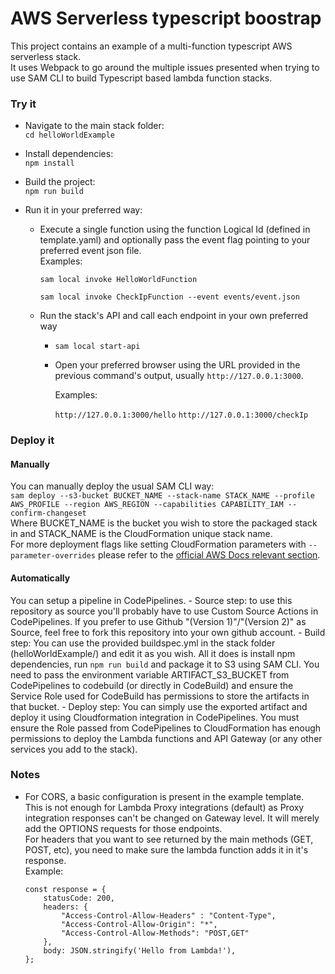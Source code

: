 # AWS Serverless typescript boostrap


This project contains an example of a multi-function typescript AWS serverless stack. <br />
It uses Webpack to go around the multiple issues presented when trying to use SAM CLI 
to build Typescript based lambda function stacks.

### Try it
- Navigate to the main stack folder:  
`cd helloWorldExample`
- Install dependencies:  
`npm install`
- Build the project:  
`npm run build`
- Run it in your preferred way:

    - Execute a single function 
    using the function Logical Id (defined in template.yaml) 
    and optionally pass the event flag pointing to your preferred event json file.  
    Examples:  
    
        `sam local invoke HelloWorldFunction`  
        
        `sam local invoke CheckIpFunction --event events/event.json`

    - Run the stack's API and call each endpoint in your own preferred way
        - `sam local start-api`
        - Open your preferred browser using the URL provided in the previous command's output, usually `http://127.0.0.1:3000`.  
        
            Examples:  
            
            `http://127.0.0.1:3000/hello`
            `http://127.0.0.1:3000/checkIp`
            

### Deploy it

#### Manually

You can manually deploy the usual SAM CLI way:  
`sam deploy --s3-bucket BUCKET_NAME --stack-name STACK_NAME --profile AWS_PROFILE --region AWS_REGION --capabilities CAPABILITY_IAM --confirm-changeset`  
Where BUCKET_NAME is the bucket you wish to store the packaged stack in and STACK_NAME is the CloudFormation unique stack name.  
For more deployment flags like setting CloudFormation parameters with `--parameter-overrides` please refer to the [official AWS Docs relevant section](https://docs.aws.amazon.com/serverless-application-model/latest/developerguide/sam-cli-command-reference-sam-deploy.html).


#### Automatically

You can setup a pipeline in CodePipelines.
    - Source step: to use this repository as source you'll probably have to use Custom Source Actions in CodePipelines. If you prefer to use Github "(Version 1)"/"(Version 2)" as Source, feel free to fork this repository into your own github account.
    - Build step: You can use the provided buildspec.yml in the stack folder (helloWorldExample/) and edit it as you wish. All it does is install npm dependencies, run `npm run build` and package it to S3 using SAM CLI. You need to pass the environment variable ARTIFACT_S3_BUCKET from CodePipelines to codebuild (or directly in CodeBuild) and ensure the Service Role used for CodeBuild has permissions to store the artifacts in that bucket.
    - Deploy step: You can simply use the exported artifact and deploy it using Cloudformation integration in CodePipelines. You must ensure the Role passed from CodePipelines to CloudFormation has enough permissions to deploy the Lambda functions and API Gateway (or any other services you add to the stack).

### Notes
- For CORS, a basic configuration is present in the example template.  
  This is not enough for Lambda Proxy integrations (default) as Proxy integration responses can't be changed on Gateway level.
  It will merely add the OPTIONS requests for those endpoints.  
  For headers that you want to see returned by the main methods (GET, POST, etc), you need to make sure the lambda function adds it in it's response.  
  Example:  
    ```
    const response = {
        statusCode: 200,
        headers: {
            "Access-Control-Allow-Headers" : "Content-Type",
            "Access-Control-Allow-Origin": "*",
            "Access-Control-Allow-Methods": "POST,GET"
        },
        body: JSON.stringify('Hello from Lambda!'),
    };
    ```
